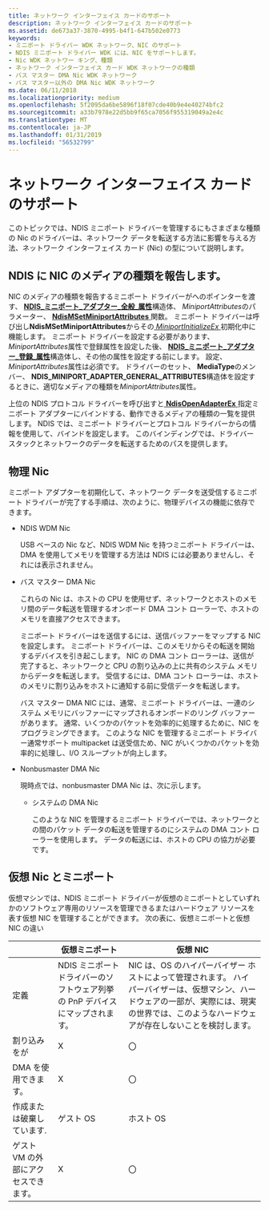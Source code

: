 ```yaml
---
title: ネットワーク インターフェイス カードのサポート
description: ネットワーク インターフェイス カードのサポート
ms.assetid: de673a37-3870-4995-b4f1-647b502e0773
keywords:
- ミニポート ドライバー WDK ネットワーク、NIC のサポート
- NDIS ミニポート ドライバー WDK には、NIC をサポートします。
- Nic WDK ネットワー キング、種類
- ネットワーク インターフェイス カード WDK ネットワークの種類
- バス マスター DMA Nic WDK ネットワーク
- バス マスター以外の DMA Nic WDK ネットワーク
ms.date: 06/11/2018
ms.localizationpriority: medium
ms.openlocfilehash: 5f2095da6be5896f18f07cde40b9e4e40274bfc2
ms.sourcegitcommit: a33b7978e22d5bb9f65ca7056f955319049a2e4c
ms.translationtype: MT
ms.contentlocale: ja-JP
ms.lasthandoff: 01/31/2019
ms.locfileid: "56532799"
---
```

# <a name="network-interface-card-support"></a>ネットワーク インターフェイス カードのサポート

このトピックでは、NDIS ミニポート ドライバーを管理するにもさまざまな種類の Nic のドライバーは、ネットワーク データを転送する方法に影響を与える方法、ネットワーク インターフェイス カード (Nic) の型について説明します。

## <a name="reporting-a-nics-medium-type-to-ndis"></a>NDIS に NIC のメディアの種類を報告します。

NIC のメディアの種類を報告するミニポート ドライバーがへのポインターを渡す、 [ **NDIS\_ミニポート\_アダプター\_全般\_属性**](https://msdn.microsoft.com/library/windows/hardware/ff565923)構造体、 *MiniportAttributes*のパラメーター、 [ **NdisMSetMiniportAttributes** ](https://msdn.microsoft.com/library/windows/hardware/ff563672)関数。 ミニポート ドライバーは呼び出し**NdisMSetMiniportAttributes**からその[ *MiniportInitializeEx* ](https://msdn.microsoft.com/library/windows/hardware/ff559389)初期化中に機能します。 ミニポート ドライバーを設定する必要があります、 *MiniportAttributes*属性で登録属性を設定した後、 [ **NDIS\_ミニポート\_アダプター\_登録\_属性**](https://msdn.microsoft.com/library/windows/hardware/ff565934)構造体し、その他の属性を設定する前にします。 設定、 *MiniportAttributes*属性は必須です。 ドライバーのセット、 **MediaType**のメンバー、 **NDIS_MINIPORT_ADAPTER_GENERAL_ATTRIBUTES**構造体を設定するときに、適切なメディアの種類を*MiniportAttributes*属性。

上位の NDIS プロトコル ドライバーを呼び出すと[ **NdisOpenAdapterEx** ](https://msdn.microsoft.com/library/windows/hardware/ff563715)指定ミニポート アダプターにバインドする、動作できるメディアの種類の一覧を提供します。 NDIS では、ミニポート ドライバーとプロトコル ドライバーからの情報を使用して、バインドを設定します。 このバインディングでは、ドライバー スタックとネットワークのデータを転送するためのパスを提供します。

## <a name="physical-nics"></a>物理 Nic

ミニポート アダプターを初期化して、ネットワーク データを送受信するミニポート ドライバーが完了する手順は、次のように、物理デバイスの機能に依存できます。

- NDIS WDM Nic

    USB ベースの Nic など、NDIS WDM Nic を持つミニポート ドライバーは、DMA を使用してメモリを管理する方法は NDIS には必要ありませんし、それには表示されません。

- バス マスター DMA Nic

    これらの Nic は、ホストの CPU を使用せず、ネットワークとホストのメモリ間のデータ転送を管理するオンボード DMA コント ローラーで、ホストのメモリを直接アクセスできます。

    ミニポート ドライバーはを送信するには、送信バッファーをマップする NIC を設定します。 ミニポート ドライバーは、このメモリからその転送を開始するデバイスを引き起こします。 NIC の DMA コント ローラーは、送信が完了すると、ネットワークと CPU の割り込みの上に共有のシステム メモリからデータを転送します。 受信するには、DMA コント ローラーは、ホストのメモリに割り込みをホストに通知する前に受信データを転送します。

    バス マスター DMA NIC には、通常、ミニポート ドライバーは、一連のシステム メモリにバッファーにマップされるオンボードのリング バッファーがあります。 通常、いくつかのパケットを効率的に処理するために、NIC をプログラミングできます。 このような NIC を管理するミニポート ドライバー通常サポート multipacket は送受信ため、NIC がいくつかのパケットを効率的に処理し、I/O スループットが向上します。

- Nonbusmaster DMA Nic

    現時点では、nonbusmaster DMA Nic は、次に示します。

    -   システムの DMA Nic

        このような NIC を管理するミニポート ドライバーでは、ネットワークとの間のパケット データの転送を管理するのにシステムの DMA コント ローラーを使用します。 データの転送には、ホストの CPU の協力が必要です。

## <a name="virtual-nics-and-miniports"></a>仮想 Nic とミニポート

仮想マシンでは、NDIS ミニポート ドライバーが仮想のミニポートとしていずれかのソフトウェア専用のリソースを管理できるまたはハードウェア リソースを表す仮想 NIC を管理することができます。 次の表に、仮想ミニポートと仮想 NIC の違い

|   | 仮想ミニポート | 仮想 NIC |
| --- | --- | --- |
| 定義 | NDIS ミニポート ドライバーのソフトウェア列挙の PnP デバイスにマップされます。 | NIC は、OS のハイパーバイザー ホストによって管理されます。 ハイパーバイザーは、仮想マシン、ハードウェアの一部が、実際には、現実の世界では、このようなハードウェアが存在しないことを検討します。 |
| 割り込みをが | X | 〇 |
| DMA を使用できます。 | X | 〇 |
| 作成または破棄しています. | ゲスト OS | ホスト OS |
| ゲスト VM の外部にアクセスできます。 | X | 〇 |
